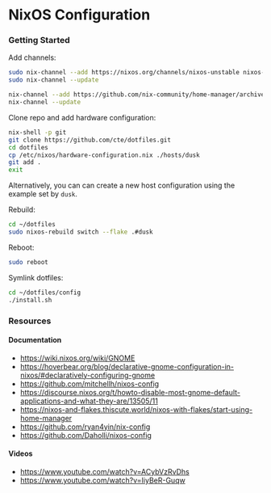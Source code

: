 # NixOS Configuration

### Getting Started

Add channels:

```sh
sudo nix-channel --add https://nixos.org/channels/nixos-unstable nixos-unstable
sudo nix-channel --update

nix-channel --add https://github.com/nix-community/home-manager/archive/master.tar.gz home-manager
nix-channel --update
```

Clone repo and add hardware configuration:

```sh
nix-shell -p git
git clone https://github.com/cte/dotfiles.git
cd dotfiles
cp /etc/nixos/hardware-configuration.nix ./hosts/dusk
git add .
exit
```

Alternatively, you can can create a new host configuration using the example set by `dusk`.

Rebuild:

```sh
cd ~/dotfiles
sudo nixos-rebuild switch --flake .#dusk
```

Reboot:

```sh
sudo reboot
```

Symlink dotfiles:

```sh
cd ~/dotfiles/config
./install.sh
```

### Resources

#### Documentation
- https://wiki.nixos.org/wiki/GNOME
- https://hoverbear.org/blog/declarative-gnome-configuration-in-nixos/#declaratively-configuring-gnome
- https://github.com/mitchellh/nixos-config
- https://discourse.nixos.org/t/howto-disable-most-gnome-default-applications-and-what-they-are/13505/11
- https://nixos-and-flakes.thiscute.world/nixos-with-flakes/start-using-home-manager
- https://github.com/ryan4yin/nix-config
- https://github.com/Daholli/nixos-config

#### Videos
- https://www.youtube.com/watch?v=ACybVzRvDhs
- https://www.youtube.com/watch?v=IiyBeR-Guqw
